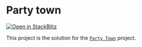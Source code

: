 # Party town 

[![Open in StackBlitz](https://developer.stackblitz.com/img/open_in_stackblitz.svg)](https://stackblitz.com/github/stackblitz/ng-be-workshop/tree/main/solutions/webworkers/5-party-town?file=src%2Findex.html)

This project is the solution for the [`Party Town`](../../../exercises/webworkers/5-party-town) project.
